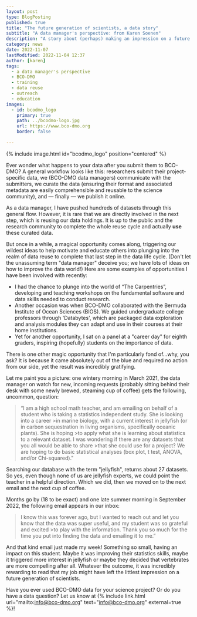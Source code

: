 ```yaml
---
layout: post
type: BlogPosting
published: true
title: "The future generation of scientists, a data story"
subtitle: "A data manager's perspective: from Karen Soenen"
description: "A story about (perhaps) making an impression on a future generation of scientists."
category: news
date: 2022-11-07
lastModified: 2022-11-04 12:37
author: [karen]
tags: 
  - a data manager's perspective
  - BCO-DMO
  - training
  - data reuse
  - outreach 
  - education
images:
  - id: bcodmo_logo
    primary: true
    path: ../bcodmo-logo.jpg
    url: https://www.bco-dmo.org
    border: false
    
---
```

{% include image.html id="bcodmo_logo" position="centered" %}

Ever wonder what happens to your data after you submit them to BCO-DMO? A general workflow looks like this: researchers submit their project-specific data, we (BCO-DMO data managers) communicate with the submitters, we curate the data (ensuring their format and associated metadata are easily comprehensible and reusable to the science community), and — finally — we publish it online.

As a data manager, I have pushed hundreds of datasets through this general flow. However, it is rare that we are directly involved in the next step, which is reusing our data holdings. It is up to the public and the research community to complete the whole reuse cycle and actually **use** these curated data. 

But once in a while, a magical opportunity comes along, triggering our wildest ideas to help motivate and educate others into plunging into the realm of data reuse to complete that last step in the data life cycle. (Don't let the unassuming term "data manager" deceive you; we have lots of ideas on how to improve the data world!) Here are some examples of opportunities I have been involved with recently:

* I had the chance to plunge into the world of “The Carpentries”, developing and teaching workshops on the fundamental software and data skills needed to conduct research.
* Another occasion was when BCO-DMO collaborated with the Bermuda Institute of Ocean Sciences (BIOS). We guided undergraduate college professors through 'Databytes', which are packaged data exploration and analysis modules they can adapt and use in their courses at their home institutions. 
* Yet for another opportunity, I sat on a panel at a "career day" for eighth graders, inspiring (hopefully) students on the importance of data. 


There is one other magic opportunity that I'm particularly fond of...why, you ask? It is because it came absolutely out of the blue and required no action from our side, yet the result was incredibly gratifying.

Let me paint you a picture: one wintery morning in March 2021, the data manager on watch for new, incoming requests (probably sitting behind their desk with some newly brewed, steaming cup of coffee) gets the following, uncommon, question:

>“I am a high school math teacher, and am emailing on behalf of a student who is taking a statistics independent study. She is looking into a career >in marine biology, with a current interest in jellyfish (or in carbon sequestration in living organisms, specifically oceanic plants). She is hoping >to apply what she is learning about statistics to a relevant dataset. I was wondering if there are any datasets that you all would be able to share >that she could use for a project? We are hoping to do basic statistical analyses (box plot, t test, ANOVA, and/or Chi-squared)."

Searching our database with the term "jellyfish", returns about 27 datasets. So yes, even though none of us are jellyfish experts, we could point the teacher in a helpful direction. Which we did, then we moved on to the next email and the next cup of coffee.

Months go by (18 to be exact) and one late summer morning in September 2022, the following email appears in our inbox:
> I know this was forever ago, but I wanted to reach out and let you know that the data was super useful, and my student was so grateful and excited >to play with the information. Thank you so much for the time you put into finding the data and emailing it to me.”

And that kind email just made my week! Something so small, having an impact on this student. Maybe it was improving their statistics skills, maybe it triggered more interest in jellyfish or maybe they decided that vertebrates are more compelling after all. Whatever the outcome, it was incredibly rewarding to read that my job might have left the littlest impression on a future generation of scientists.

Have you ever used BCO-DMO data for your science project? Or do you have a data question? Let us know at {% include link.html url="mailto:info@bco-dmo.org" text="info@bco-dmo.org" external=true %}!
